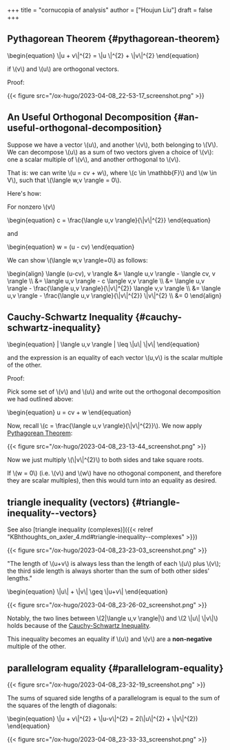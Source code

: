 +++
title = "cornucopia of analysis"
author = ["Houjun Liu"]
draft = false
+++

## Pythagorean Theorem {#pythagorean-theorem}

\begin{equation}
\\|u + v\\|^{2} = \\|u \\|^{2} + \\|v\\|^{2}
\end{equation}

if \\(v\\) and \\(u\\) are orthogonal vectors.

Proof:

{{< figure src="/ox-hugo/2023-04-08_22-53-17_screenshot.png" >}}


## An Useful Orthogonal Decomposition {#an-useful-orthogonal-decomposition}

Suppose we have a vector \\(u\\), and another \\(v\\), both belonging to \\(V\\). We can decompose \\(u\\) as a sum of two vectors given a choice of \\(v\\): one a scalar multiple of \\(v\\), and another orthogonal to \\(v\\).

That is: we can write \\(u = cv + w\\), where \\(c \in \mathbb{F}\\) and \\(w \in V\\), such that \\(\langle w,v \rangle = 0\\).

Here's how:

For nonzero \\(v\\)

\begin{equation}
c = \frac{\langle u,v \rangle}{\\|v\\|^{2}}
\end{equation}

and

\begin{equation}
w = (u - cv)
\end{equation}

We can show \\(\langle w,v \rangle=0\\) as follows:

\begin{align}
\langle (u-cv), v \rangle &= \langle u,v \rangle - \langle cv, v \rangle  \\\\
&= \langle u,v \rangle - c \langle v,v \rangle \\\\
&= \langle u,v \rangle - \frac{\langle u,v \rangle}{\\|v\\|^{2}} \langle v,v \rangle  \\\\
&= \langle u,v \rangle - \frac{\langle u,v \rangle}{\\|v\\|^{2}} \\|v\\|^{2}  \\\\
&= 0
\end{align}


## Cauchy-Schwartz Inequality {#cauchy-schwartz-inequality}

\begin{equation}
| \langle u,v \rangle | \leq \\|u\\| \\|v\\|
\end{equation}

and the expression is an equality of each vector \\(u,v\\) is the scalar multiple of the other.

Proof:

Pick some set of \\(v\\) and \\(u\\) and write out the orthogonal decomposition we had outlined above:

\begin{equation}
u = cv + w
\end{equation}

Now, recall \\(c = \frac{\langle u,v \rangle}{\\|v\\|^{2}}\\). We now apply [Pythagorean Theorem](#pythagorean-theorem):

{{< figure src="/ox-hugo/2023-04-08_23-13-44_screenshot.png" >}}

Now we just multiply \\(\\|v\\|^{2}\\) to both sides and take square roots.

If \\(w = 0\\) (i.e. \\(v\\) and \\(w\\) have no othogonal component, and therefore they are scalar multiples), then this would turn into an equality as desired.


## triangle inequality (vectors) {#triangle-inequality--vectors}

See also [triangle inequality (complexes)]({{< relref "KBhthoughts_on_axler_4.md#triangle-inequality--complexes" >}})

{{< figure src="/ox-hugo/2023-04-08_23-23-03_screenshot.png" >}}

"The length of \\(u+v\\) is always less than the length of each \\(u\\) plus \\(v\\); the third side length is always shorter than the sum of both other sides' lengths."

\begin{equation}
\\|u\\| + \\|v\\| \geq \\|u+v\\|
\end{equation}

{{< figure src="/ox-hugo/2023-04-08_23-26-02_screenshot.png" >}}

Notably, the two lines between \\(2|\langle u,v \rangle|\\) and \\(2 \\|u\\| \\|v\\|\\) holds because of the [Cauchy-Schwartz Inequality](#cauchy-schwartz-inequality).

This inequality becomes an equality if \\(u\\) and \\(v\\) are a **non-negative** multiple of the other.


## parallelogram equality {#parallelogram-equality}

{{< figure src="/ox-hugo/2023-04-08_23-32-19_screenshot.png" >}}

The sums of squared side lengths of a parallelogram is equal to the sum of the squares of the length of diagonals:

\begin{equation}
\\|u + v\\|^{2} + \\|u-v\\|^{2} = 2(\\|u\\|^{2} + \\|v\\|^{2})
\end{equation}

{{< figure src="/ox-hugo/2023-04-08_23-33-33_screenshot.png" >}}
